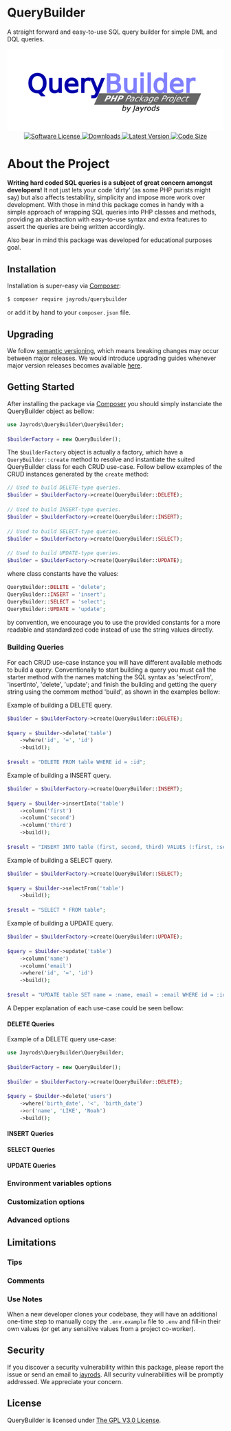 QueryBuilder
============
A straight forward and easy-to-use SQL query builder for simple DML and DQL queries.

<p align="center">
    <a href="https://packagist.org/packages/jayrods/querybuilder">
        <img src="./resources/img/logo.png" alt="Package logo"></img>
    </a>
    <a href="LICENSE">
        <img src="https://img.shields.io/github/license/Jadersonrilidio/querybuilder?style=flat-square" alt="Software License"></img>
    </a>
    <a href="https://packagist.org/packages/jayrods/querybuilder">
        <img src="https://img.shields.io/github/downloads/Jadersonrilidio/querybuilder/total?style=flat-square" alt="Downloads"></img>
    </a>
    <a href="https://github.com/Jadersonrilidio/querybuilder/releases">
        <img src="https://img.shields.io/github/v/release/Jadersonrilidio/querybuilder?style=flat-square" alt="Latest Version"></img>
    </a>
    <a href="https://packagist.org/packages/jayrods/querybuilder">
        <img src="https://img.shields.io/github/languages/code-size/Jadersonrilidio/querybuilder?style=flat-square" alt="Code Size"></img>
    </a>

    
</p>


# About the Project

**Writing hard coded SQL queries is a subject of great concern amongst developers!**
It not just lets your code 'dirty' (as some PHP purists might say) but also affects
testability, simplicity and impose more work over development. With those in mind
this package comes in handy with a simple approach of wrapping SQL queries into PHP
classes and methods, providing an abstraction with easy-to-use syntax and extra
features to assert the queries are being written accordingly.

Also bear in mind this package was developed for educational purposes goal.


## Installation

Installation is super-easy via [Composer](https://getcomposer.org/):

```bash
$ composer require jayrods/querybuilder
```

or add it by hand to your `composer.json` file.


## Upgrading

We follow [semantic versioning](https://semver.org/), which means breaking
changes may occur between major releases. We would introduce upgrading guides
whenever major version releases becomes available [here](UPGRADING.md).


## Getting Started

After installing the package via [Composer](https://getcomposer.org/)
you should simply instanciate the QueryBuilder object as bellow:

```php
use Jayrods\QueryBuilder\QueryBuilder;

$builderFactory = new QueryBuilder();
```

The `$builderFactory` object is actually a factory, which have a `QueryBuilder::create`
method to resolve and instantiate the suited QueryBuilder class for each CRUD use-case.
Follow bellow examples of the CRUD instances generated by the `create` method:

```php
// Used to build DELETE-type queries.
$builder = $builderFactory->create(QueryBuilder::DELETE);

// Used to build INSERT-type queries.
$builder = $builderFactory->create(QueryBuilder::INSERT);

// Used to build SELECT-type queries.
$builder = $builderFactory->create(QueryBuilder::SELECT);

// Used to build UPDATE-type queries.
$builder = $builderFactory->create(QueryBuilder::UPDATE);
```

where class constants have the values:

```php
QueryBuilder::DELETE = 'delete';
QueryBuilder::INSERT = 'insert';
QueryBuilder::SELECT = 'select';
QueryBuilder::UPDATE = 'update';
```

by convention, we encourage you to use the provided constants for a
more readable and standardized code instead of use the string values directly.


### Building Queries

For each CRUD use-case instance you will have different available methods to
build a query. Conventionally to start building a query you must call the
starter method with the names matching the SQL syntax as 'selectFrom',
'insertInto', 'delete', 'update'; and finish the building and getting the
query string using the commom method 'build', as shown in the examples bellow:

Example of building a DELETE query.

```php
$builder = $builderFactory->create(QueryBuilder::DELETE);

$query = $builder->delete('table')
    ->where('id', '=', 'id')
    ->build();

$result = "DELETE FROM table WHERE id = :id";
```

Example of building a INSERT query.

```php
$builder = $builderFactory->create(QueryBuilder::INSERT);

$query = $builder->insertInto('table')
    ->column('first')
    ->column('second')
    ->column('third')
    ->build();

$result = "INSERT INTO table (first, second, third) VALUES (:first, :second, :third)";
```
Example of building a SELECT query.

```php
$builder = $builderFactory->create(QueryBuilder::SELECT);

$query = $builder->selectFrom('table')
    ->build();

$result = "SELECT * FROM table";
```

Example of building a UPDATE query.

```php
$builder = $builderFactory->create(QueryBuilder::UPDATE);

$query = $builder->update('table')
    ->column('name')
    ->column('email')
    ->where('id', '=', 'id')
    ->build();

$result = "UPDATE table SET name = :name, email = :email WHERE id = :id";
```

A Depper explanation of each use-case could be seen bellow:


#### DELETE Queries



Example of a DELETE query use-case:

```php
use Jayrods\QueryBuilder\QueryBuilder;

$builderFactory = new QueryBuilder();

$builder = $builderFactory->create(QueryBuilder::DELETE);

$query = $builder->delete('users')
    ->where('birth_date', '<', 'birth_date')
    ->or('name', 'LIKE', 'Noah')
    ->build();

```

#### INSERT Queries
#### SELECT Queries
#### UPDATE Queries

### Environment variables options
### Customization options
### Advanced options

## Limitations

### Tips
### Comments
### Use Notes

When a new developer clones your codebase, they will have an additional
one-time step to manually copy the `.env.example` file to `.env` and fill-in
their own values (or get any sensitive values from a project co-worker).


## Security

If you discover a security vulnerability within this package, please report the issue or send an
email to [jayrods](jaderson.rodrigues@yahoo.com). All security vulnerabilities
will be promptly addressed. We appreciate your concern.


## License

QueryBuilder is licensed under [The GPL V3.0 License](LICENSE).
